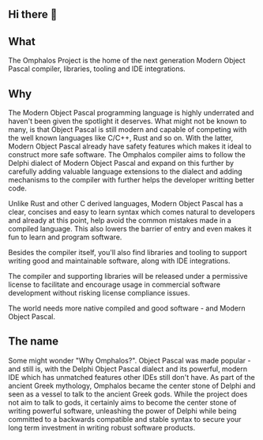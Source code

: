 ## Hi there 👋

## What
The Omphalos Project is the home of the next generation Modern Object Pascal compiler, libraries, tooling and IDE integrations.

## Why
The Modern Object Pascal programming language is highly underrated and haven't been given the spotlight it deserves.
What might not be known to many, is that Object Pascal is still modern and capable of competing with the well known languages like C/C++, Rust and so on.
With the latter, Modern Object Pascal already have safety features which makes it ideal to construct more safe software.
The Omphalos compiler aims to follow the Delphi dialect of Modern Object Pascal and expand on this further by carefully adding valuable language extensions to the dialect and adding mechanisms to the compiler with further helps the developer writting better code.

Unlike Rust and other C derived languages, Modern Object Pascal has a clear, concises and easy to learn syntax which comes natural to developers and already at this point, help avoid the common mistakes made in a compiled language. This also lowers the barrier of entry and even makes it fun to learn and program software.

Besides the compiler itself, you'll also find libraries and tooling to support writing good and maintainable software, along with IDE integrations.

The compiler and supporting libraries will be released under a permissive license to facilitate and encourage usage in commercial software development without risking license compliance issues.

The world needs more native compiled and good software - and Modern Object Pascal.

## The name
Some might wonder "Why Omphalos?".
Object Pascal was made popular - and still is, with the Delphi Object Pascal dialect and its powerful, modern IDE which has unmatched features other IDEs still don't have.
As part of the ancient Greek mythology, Omphalos became the center stone of Delphi and seen as a vessel to talk to the ancient Greek gods. While the project does not aim to talk to gods, it certainly aims to become the center stone of writing powerful software, unleashing the power of Delphi while being committed to a backwards compatible and stable syntax to secure your long term investment in writing robust software products.

<!--

**Here are some ideas to get you started:**

🙋‍♀️ A short introduction - what is your organization all about?
🌈 Contribution guidelines - how can the community get involved?
👩‍💻 Useful resources - where can the community find your docs? Is there anything else the community should know?
🍿 Fun facts - what does your team eat for breakfast?
🧙 Remember, you can do mighty things with the power of [Markdown](https://docs.github.com/github/writing-on-github/getting-started-with-writing-and-formatting-on-github/basic-writing-and-formatting-syntax)
-->
